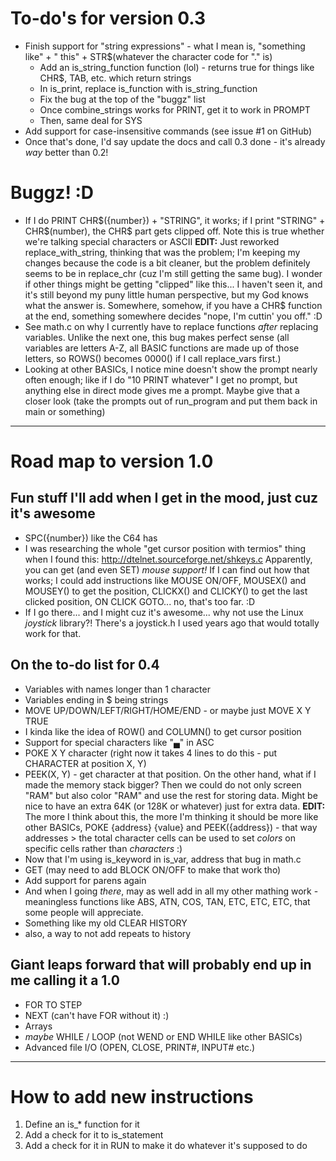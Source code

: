 # To-do's for version 0.3

* Finish support for "string expressions" - what I mean is, "something like" + " this" + STR$(whatever the character code for "." is)
	- Add an is_string_function function (lol) - returns true for things like CHR$, TAB, etc. which return strings
	- In is_print, replace is_function with is_string_function
	- Fix the bug at the top of the "buggz" list
	- Once combine_strings works for PRINT, get it to work in PROMPT
	- Then, same deal for SYS
* Add support for case-insensitive commands (see issue #1 on GitHub)
* Once that's done, I'd say update the docs and call 0.3 done - it's already *way* better than 0.2!

# Buggz! :D

* If I do PRINT CHR$({number}) + "STRING", it works; if I print "STRING" + CHR$(number), the CHR$ part gets clipped off.  Note this is true whether we're talking special characters or ASCII
	**EDIT:** Just reworked replace_with_string, thinking that was the problem; I'm keeping my changes because the code is a bit cleaner, but the problem definitely seems to be in replace_chr (cuz I'm still getting the same bug).  I wonder if other things might be getting "clipped" like this... I haven't seen it, and it's still beyond my puny little human perspective, but my God knows what the answer is.  Somewhere, somehow, if you have a CHR$ function at the end, something somewhere decides "nope, I'm cuttin' you off." :D
* See math.c on why I currently have to replace functions _after_ replacing variables.  Unlike the next one, this bug makes perfect sense (all variables are letters A-Z, all BASIC functions are made up of those letters, so ROWS() becomes 0000() if I call replace_vars first.)
* Looking at other BASICs, I notice mine doesn't show the prompt nearly often enough; like if I do "10 PRINT whatever" I get no prompt, but anything else in direct mode gives me a prompt.  Maybe give that a closer look (take the prompts out of run_program and put them back in main or something)





-----------------------------------------------------------------------------------------------------------------------

# Road map to version 1.0

## Fun stuff I'll add when I get in the mood, just cuz it's awesome

* SPC({number}) like the C64 has
* I was researching the whole "get cursor position with termios" thing when I found this:
	http://dtelnet.sourceforge.net/shkeys.c
  Apparently, you can get (and even SET) *mouse support!*  If I can find out how that works; I could add instructions like MOUSE ON/OFF, MOUSEX() and MOUSEY() to get the position, CLICKX() and CLICKY() to get the last clicked position, ON CLICK GOTO... no, that's too far. :D
* If I go there... and I might cuz it's awesome... why not use the Linux *joystick* library?!  There's a joystick.h I used years ago that would totally work for that.


## On the to-do list for 0.4

* Variables with names longer than 1 character
* Variables ending in $ being strings
* MOVE UP/DOWN/LEFT/RIGHT/HOME/END - or maybe just MOVE X Y TRUE
* I kinda like the idea of ROW() and COLUMN() to get cursor position
* Support for special characters like "▄" in ASC
* POKE X Y character (right now it takes 4 lines to do this - put CHARACTER at position X, Y)
* PEEK(X, Y) - get character at that position.  On the other hand, what if I made the memory stack bigger?  Then we could do not only screen "RAM" but also color "RAM" and use the rest for storing data.  Might be nice to have an extra 64K (or 128K or whatever) just for extra data.
	**EDIT:** The more I think about this, the more I'm thinking it should be more like other BASICs, POKE {address} {value} and PEEK({address}) - that way addresses > the total character cells can be used to set *colors* on specific cells rather than *characters* :)
* Now that I'm using is_keyword in is_var, address that bug in math.c
* GET (may need to add BLOCK ON/OFF to make that work tho)
* Add support for parens again
* And when I going *there*, may as well add in all my other mathing work - meaningless functions like ABS, ATN, COS, TAN, ETC, ETC, ETC, that some people will appreciate.
* Something like my old CLEAR HISTORY
* also, a way to not add repeats to history


## Giant leaps forward that will probably end up in me calling it a 1.0

* FOR <expr> TO <expr> STEP <expression>
* NEXT (can't have FOR without it) :)
* Arrays
* _maybe_ WHILE / LOOP (not WEND or END WHILE like other BASICs)
* Advanced file I/O (OPEN, CLOSE, PRINT#, INPUT# etc.)


------------------------------------------------------------------------------------------------------------

# How to add new instructions

1. Define an is_* function for it
2. Add a check for it to is_statement
3. Add a check for it in RUN to make it do whatever it's supposed to do
